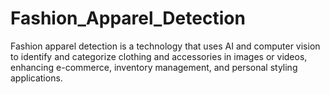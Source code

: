 # Fashion_Apparel_Detection
Fashion apparel detection is a technology that uses AI and computer vision to identify and categorize clothing and accessories in images or videos, enhancing e-commerce, inventory management, and personal styling applications.
